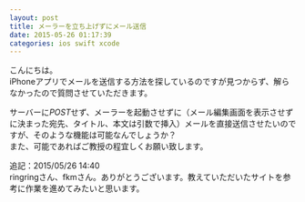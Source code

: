 ```yaml
---
layout: post
title: メーラーを立ち上げずにメール送信
date: 2015-05-26 01:17:39
categories: ios swift xcode
---
```

<!-- {% raw %} -->
<p>こんにちは。<br>
iPhoneアプリでメールを送信する方法を探しているのですが見つからず、解らなかったので質問させていただきます。</p>

<p>サーバーに<em>POST</em>せず、メーラーを起動させずに（メール編集画面を表示させずに決まった宛先、タイトル、本文は引数で挿入）メールを直接送信させたいのですが、そのような機能は可能なんでしょうか？<br>
また、可能であればご教授の程宜しくお願い致します。</p>

<p>追記：2015/05/26 14:40<br>
ringringさん、fkmさん。ありがとうございます。教えていただいたサイトを参考に作業を進めてみたいと思います。</p>
<!-- {% endraw %} -->

